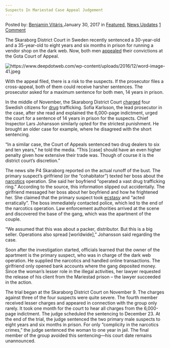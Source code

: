 ```yaml
---
Suspects In Mariestad Case Appeal Judgement
---
```

<article class="post-listing post-17853 post type-post status-publish format-standard has-post-thumbnail hentry category-deepdot-news category-news-updates tag-appeal tag-case tag-judgement tag-mariestad tag-suspects">
    <div class="post-inner">
    <p class="post-meta">
    <span>Posted by: <a href="https://www.deepdotweb.com/author/benjaminvi/" title="">Benjamin Vitáris </a></span>
    <span>January 30, 2017</span>
    <span>in <a href="https://www.deepdotweb.com/category/deepdot-news/" rel="category tag">Featured</a>, <a href="https://www.deepdotweb.com/category/news-updates/" rel="category tag">News Updates</a></span>
    <span><a href="https://www.deepdotweb.com/2017/01/30/suspects-mariestad-case-appeal-judgement/#comments">1 Comment</a></span>
    </p>
    <div class="clear"></div>
    <div class="entry">
    <p>The Skaraborg District Court in Sweden recently sentenced a 30-year-old and a 35-year-old to eight years and six months in prison for running a vendor shop on the dark web. Now, both men <a href="http://mariestadstidningen.se/mariestad/2017/01/15/35-aring-overklagar-knarkdomen?refresh=true">appealed</a> their convictions at the Gota Court of Appeal.</p>
    <p><img class="wp-image-17854 aligncenter" src="https://www.deepdotweb.com/wp-content/uploads/2017/01/https-www-deepdotweb-com-wp-content-uploads-2016.jpeg" alt="https://www.deepdotweb.com/wp-content/uploads/2016/12/word-image-41.jpeg" srcset="https://www.deepdotweb.com/wp-content/uploads/2017/01/https-www-deepdotweb-com-wp-content-uploads-2016.jpeg 612w, https://www.deepdotweb.com/wp-content/uploads/2017/01/https-www-deepdotweb-com-wp-content-uploads-2016-300x169.jpeg 300w" sizes="(max-width: 612px) 100vw, 612px"/></p>
    <p>With the appeal filed, there is a risk to the suspects. If the prosecutor files a cross-appeal, both of them could receive harsher sentences. The prosecutor asked for a maximum sentence for both men, 14 years in prison.</p>
    <p>In the middle of November, the Skaraborg District Court <a href="https://www.deepdotweb.com/2017/01/03/swedens-largest-darknet-vendors-sentenced-eight-years-prison/">charged</a> four Swedish citizens for <a href="https://www.deepdotweb.com/tag/drugs/">drug</a> trafficking. Sofia Karlsson, the lead prosecutor in the case, after she read and explained the 6,000-page indictment, urged the court for a sentence of 14 years in prison for the suspects. Chief Inspector Lars Johansson similarly opted for the strictest punishment. He brought an older case for example, where he disagreed with the short sentencing.</p>
    <p>“In a similar case, the Court of Appeals sentenced two drug dealers to six and ten years,” he told the media. “This [case] should have an even higher penalty given how extensive their trade was. Though of course it is the district court’s discretion.”</p>
    <p><a id="post-17853-_gjdgxs"></a> The news site P4 Skaraborg reported on the actual runoff of the bust. The primary suspect’s girlfriend (or the “cohabitator”) texted her boss about the <a href="https://www.deepdotweb.com/tag/narcotics/">narcotics</a> operation. She said her boyfriend “operated a vast drug trafficking ring.” According to the source, this information slipped out accidentally. The girlfriend messaged her boss about her boyfriend and how he frightened her. She claimed that the primary suspect took <a href="https://www.deepdotweb.com/tag/ecstasy/">ecstasy</a> and “acted erratically”. The boss immediately contacted police, which led to the end of the narcotics operation. Law enforcement authorities arrived at the scene and discovered the base of the gang, which was the apartment of the couple.</p>
    <p>“We assumed that this was about a packer, distributor. But this is a big seller. Operations also spread [worldwide],” Johansson said regarding the case.</p>
    <p>Soon after the investigation started, officials learned that the owner of the apartment is the primary suspect, who was in charge of the dark web operation. He supplied the narcotics and handled online transactions. The girlfriend only opened bank accounts where the gang deposited money. Since the woman’s lesser role in the illegal activities, her lawyer requested the release of his client from the Mariestad prison – the lawyer succeeded in the action.</p>
    <p>The trial began at the Skaraborg District Court on November 9. The charges against three of the four suspects were quite severe. The fourth member received lesser charges and appeared in connection with the group only rarely. It took one month for the court to hear all charges from the 6,000-page indictment. The judge scheduled the sentencing to December 23. At the end of the trial, the judge sentenced the two primary male suspects to eight years and six months in prison. For only “complicity in the narcotics crimes,” the judge sentenced the woman to one year in jail. The final member of the group avoided this sentencing—his court date remains unannounced.</p>
    </div>
    <span style="display:none"><a href="https://www.deepdotweb.com/tag/appeal/" rel="tag">appeal</a> <a href="https://www.deepdotweb.com/tag/case/" rel="tag">case</a> <a href="https://www.deepdotweb.com/tag/judgement/" rel="tag">judgement</a> <a href="https://www.deepdotweb.com/tag/mariestad/" rel="tag">mariestad</a> <a href="https://www.deepdotweb.com/tag/suspects/" rel="tag">suspects</a></span> <span style="display:none" class="updated">2017-01-30</span>
    <div style="display:none" class="vcard author" itemprop="author" itemscope itemtype="http://schema.org/Person"><strong class="fn" itemprop="name"><a href="https://www.deepdotweb.com/author/benjaminvi/" title="Posts by Benjamin Vitáris" rel="author">Benjamin Vitáris</a></strong></div>
    </div>
</article>

